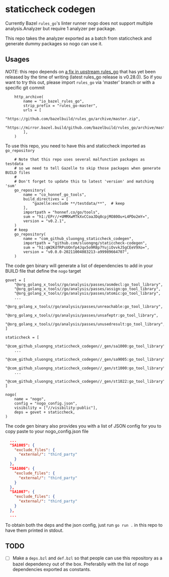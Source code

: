 # staticcheck codegen

Currently Bazel `rules_go`'s linter runner nogo does not support multiple analysis.Analyzer
but require 1 analyzer per package.

This repo takes the analyzer exported as a batch from staticcheck and generate dummy packages
so nogo can use it.

## Usages

*NOTE*: this repo depends on [a fix in upstream rules_go](https://github.com/bazelbuild/rules_go/commit/63dfd99403076331fef0775d52a8039d502d4115) that has yet been released by the time of writing (latest rules_go release is v0.28.0). So if you want to try this out, please import `rules_go` via 'master' branch or with a specific git commit

```starlark
    http_archive(
        name = "io_bazel_rules_go",
        strip_prefix = "rules_go-master",
        urls = [
            "https://github.com/bazelbuild/rules_go/archive/master.zip",
            "https://mirror.bazel.build/github.com/bazelbuild/rules_go/archive/master.zip",
        ],
    )
```

To use this repo, you need to have this and staticcheck imported as `go_repository`

```starlark
    # Note that this repo uses several malfunction packages as testdata
    # so we need to tell Gazelle to skip those packages when generate BUILD files
    #
    # Don't forget to update this to latest 'version' and matching 'sum'
    go_repository(
        name = "co_honnef_go_tools",
        build_directives = [
            "gazelle:exclude **/testdata/**",  # keep
        ],
        importpath = "honnef.co/go/tools",
        sum = "h1:/EPr//+UMMXwMTkXvCCoaJDq8cpjMO80Ou+L4PDo2mY=",
        version = "v0.2.1",
    )
    # keep
    go_repository(
        name = "com_github_sluongng_staticcheck_codegen",
        importpath = "github.com/sluongng/staticcheck-codegen",
        sum = "h1:qW2KdfRPsUOnfp4Jqx5o9R8p7YujiOvvkJ5gCEeV9Xo=",
        version = "v0.0.0-20211004083213-a99989664707",
    )
```

The code gen binary will generate a list of dependencies to add in your BUILD file that define the `nogo` target

```starlark
govet = [
    "@org_golang_x_tools//go/analysis/passes/asmdecl:go_tool_library",
    "@org_golang_x_tools//go/analysis/passes/assign:go_tool_library",
    "@org_golang_x_tools//go/analysis/passes/atomic:go_tool_library",
    ...
    "@org_golang_x_tools//go/analysis/passes/unreachable:go_tool_library",
    "@org_golang_x_tools//go/analysis/passes/unsafeptr:go_tool_library",
    "@org_golang_x_tools//go/analysis/passes/unusedresult:go_tool_library",
]

staticcheck = [
    "@com_github_sluongng_staticcheck_codegen//_gen/sa1000:go_tool_library",
    ...
    "@com_github_sluongng_staticcheck_codegen//_gen/sa9005:go_tool_library",
    "@com_github_sluongng_staticcheck_codegen//_gen/st1000:go_tool_library",
    ...
    "@com_github_sluongng_staticcheck_codegen//_gen/st1022:go_tool_library",
]

nogo(
    name = "nogo",
    config = "nogo_config.json",
    visibility = ["//visibility:public"],
    deps = govet + staticcheck,
)
```

The code gen binary also provides you with a list of JSON config for you to copy paste to your nogo_config.json file

```json
  ...
  "SA1005": {
    "exclude_files": {
      "external/": "third_party"
    }
  },
  "SA1006": {
    "exclude_files": {
      "external/": "third_party"
    }
  },
  "SA1007": {
    "exclude_files": {
      "external/": "third_party"
    }
  },
  ...
```

To obtain both the deps and the json config, just run `go run .` in this repo to have them printed in stdout.

## TODO

- [ ] Make a `deps.bzl` and `def.bzl` so that people can use this repository as a bazel dependency out of the box. Preferablly with the list of nogo dependencies exported as constants.
